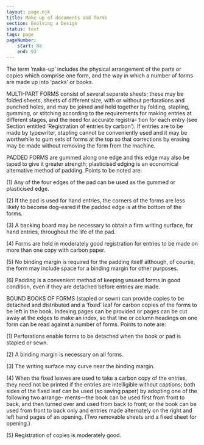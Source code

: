 ```yaml
---
layout: page.njk
title: Make-up of documents and forms
section: Evolving a Design
status: text
tags: page
pageNumber:
    start: 88
    end: 93
---
```


The term ‘make-up’ includes the physical arrangement of the parts or copies which
comprise one form, and the way in which a number of forms are made up into
‘packs’ or books.

MULTI-PART FORMS consist of several separate sheets; these may be folded sheets,
sheets of different size, with or without perforations and punched holes, and may be
joined and held together by folding, stapling, gumming, or stitching according to the
requirements for making entries at different stages, and the need for accurate registra-
tion for each entry (see Section entitled ‘Registration of entries by carbon’). If entries
are to be made by typewriter, stapling cannot be conveniently used and it may be
worthwhile to gum sets of forms at the top so that corrections by erasing may be made
without removing the form from the machine.

PADDED FORMS are gummed along one edge and this edge may also be taped to
give it greater strength; plasticised edging is an economical alternative method of
padding. Points to be noted are:

(1) Any of the four edges of the pad can be used as the gummed or plasticised edge.

(2) If the pad is used for hand entries, the corners of the forms are less likely to
become dog-eared if the padded edge is at the bottom of the forms.

(3) A backing board may be necessary to obtain a firm writing surface, for hand
entries, throughout the life of the pad.

(4) Forms are held in moderately good registration for entries to be made on more
than one copy with carbon paper.

(5) No binding margin is required for the padding itself although, of course, the
form may include space for a binding margin for other purposes.

(6) Padding is a convenient method of keeping unused forms in good condition,
even if they are detached before entries are made.

BOUND BOOKS OF FORMS (stapled or sewn) can provide copies to be detached and
distributed and a ‘fixed’ leaf for carbon copies of the forms to be left in the book.
Indexing pages can be provided or pages can be cut away at the edges to make an
index, so that line or column headings on one form can be read against a number of
forms. Points to note are:

(1) Perforations enable forms to be detached when the book or pad is stapled or sewn.

(2) A binding margin is necessary on all forms.

(3) The writing surface may curve near the binding margin.

(4) When the fixed leaves are used to take a carbon copy of the entries, they
need not be printed if the entries are intelligible without captions; both sides of the
fixed leaf can be used (so saving paper) by adopting one of the following two arrange-
ments—the book can be used first from front to back, and then turned over and used
from back to front; or the book can be used from front to back only and entries
made alternately on the right and left hand pages of an opening. (Two removable
sheets and a fixed sheet for opening.)

(5) Registration of copies is moderately good.
